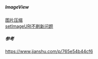 ##### ImageView  

[图片压缩](IV_Bitmap_Compress.md)  
[setImageURI不刷新问题](IV_Fun_001.md)  


##### 参考  
https://www.jianshu.com/p/765e54b44cf6  

